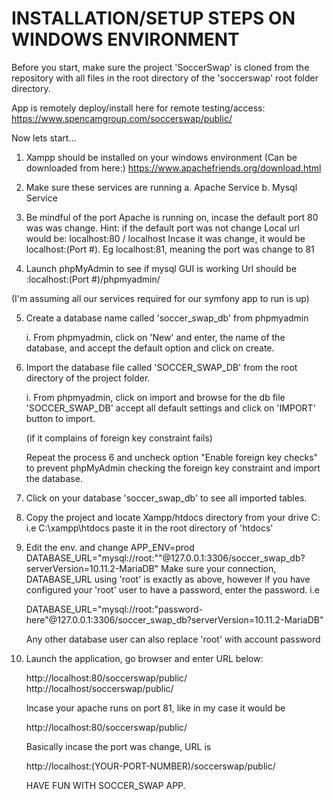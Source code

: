 # INSTALLATION/SETUP STEPS ON WINDOWS ENVIRONMENT

Before you start, make sure the project 'SoccerSwap' is cloned
from the repository with all files in the root directory of the 
'soccerswap' root folder directory.

App is remotely deploy/install here for remote testing/access:
https://www.spencamgroup.com/soccerswap/public/

Now lets start...

1. Xampp should be installed on your windows environment
   (Can be downloaded from here:)
   https://www.apachefriends.org/download.html


2. Make sure these services are running
   a. Apache Service
   b. Mysql Service


3. Be mindful of the port Apache is running on, incase the default port 80 was
   was change.
   Hint: if the default port was not change
   Local url would be: localhost:80 / localhost
   Incase it was change, it would be localhost:(Port #).
   Eg localhost:81, meaning the port was change to 81


4. Launch phpMyAdmin to see if mysql GUI is working
   Url should be :localhost:(Port #)/phpmyadmin/

(I'm assuming all our services required for our symfony app to run is up)

5. Create a database name called 'soccer_swap_db' from phpmyadmin

   i. From phpmyadmin, click on 'New' and enter, the name of the database, and
   accept the default option and click on create.

6. Import the database file called 'SOCCER_SWAP_DB' from the root directory
   of the project folder.
   
   i. From phpmyadmin, click on import and browse for the db file 'SOCCER_SWAP_DB'
   accept all default settings and click on 'IMPORT' button to import.

   (if it complains of foreign key constraint fails)

   Repeat the process 6 and uncheck option "Enable foreign key checks" to prevent phpMyAdmin
   checking the foreign key constraint and import the database.

7. Click on your database 'soccer_swap_db' to see all imported tables.

8. Copy the project and locate Xampp/htdocs directory from your drive C: i.e C:\xampp\htdocs
   paste it in the root directory of 'htdocs'

9. Edit the env. and change APP_ENV=prod
   DATABASE_URL="mysql://root:""@127.0.0.1:3306/soccer_swap_db?serverVersion=10.11.2-MariaDB"
   Make sure your connection, DATABASE_URL using 'root' is exactly as above, however if you have
   configured your 'root' user to have a password, enter the password. i.e

   DATABASE_URL="mysql://root:"password-here"@127.0.0.1:3306/soccer_swap_db?serverVersion=10.11.2-MariaDB"

   Any other database user can also replace 'root' with account password

10. Launch the application, go browser and enter URL below:
 
    http://localhost:80/soccerswap/public/
    http://localhost/soccerswap/public/

    Incase your apache runs on port 81, like in my case it would be

    http://localhost:80/soccerswap/public/

    Basically incase the port was change, URL is

    http://localhost:(YOUR-PORT-NUMBER)/soccerswap/public/

    HAVE FUN WITH SOCCER_SWAP APP.

    
    




